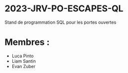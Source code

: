 # 2023-JRV-PO-ESCAPES-QL
Stand de programmation SQL pour les portes ouvertes
# Membres :
- Luca Pinto
- Liam Santin
- Evan Zuber
